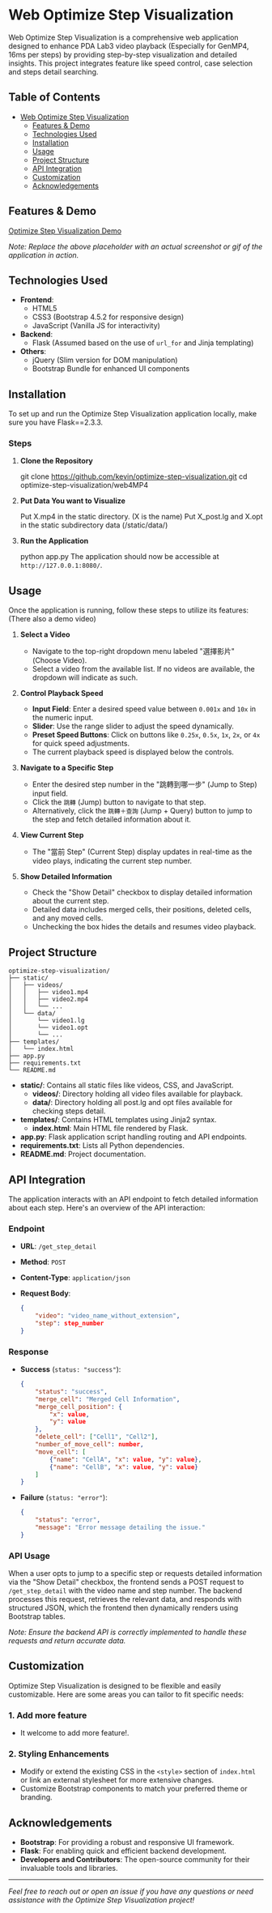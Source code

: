 # Web Optimize Step Visualization 

Web Optimize Step Visualization is a comprehensive web application designed to enhance PDA Lab3 video playback (Especially for GenMP4, 16ms per steps) 
by providing step-by-step visualization and detailed insights. This project integrates feature like speed control, case selection and steps detail searching.

## Table of Contents

- [Web Optimize Step Visualization](#web-optimize-step-visualization)
  - [Features & Demo](#features--demo)
  - [Technologies Used](#technologies-used)
  - [Installation](#installation)
  - [Usage](#usage)
  - [Project Structure](#project-structure)
  - [API Integration](#api-integration)
  - [Customization](#customization)
  - [Acknowledgements](#acknowledgements)

## Features & Demo

[Optimize Step Visualization Demo](https://youtu.be/JjrR2taUtbU)

*Note: Replace the above placeholder with an actual screenshot or gif of the application in action.*

## Technologies Used

- **Frontend**:
  - HTML5
  - CSS3 (Bootstrap 4.5.2 for responsive design)
  - JavaScript (Vanilla JS for interactivity)
- **Backend**:
  - Flask (Assumed based on the use of `url_for` and Jinja templating)
- **Others**:
  - jQuery (Slim version for DOM manipulation)
  - Bootstrap Bundle for enhanced UI components

## Installation

To set up and run the Optimize Step Visualization application locally, make sure you have Flask==2.3.3.

### Steps

1. **Clone the Repository**

   git clone https://github.com/kevin/optimize-step-visualization.git
   cd optimize-step-visualization/web4MP4

2. **Put Data You want to Visualize**

   Put X.mp4 in the static directory. (X is the name)
    Put X_post.lg and X.opt in the static subdirectory data (/static/data/)

4. **Run the Application**

   python app.py
   The application should now be accessible at `http://127.0.0.1:8080/`.

## Usage

Once the application is running, follow these steps to utilize its features: (There also a demo video) 

1. **Select a Video**

   - Navigate to the top-right dropdown menu labeled "選擇影片" (Choose Video).
   - Select a video from the available list. If no videos are available, the dropdown will indicate as such.

2. **Control Playback Speed**

   - **Input Field**: Enter a desired speed value between `0.001x` and `10x` in the numeric input.
   - **Slider**: Use the range slider to adjust the speed dynamically.
   - **Preset Speed Buttons**: Click on buttons like `0.25x`, `0.5x`, `1x`, `2x`, or `4x` for quick speed adjustments.
   - The current playback speed is displayed below the controls.

3. **Navigate to a Specific Step**

   - Enter the desired step number in the "跳轉到哪一步" (Jump to Step) input field.
   - Click the `跳轉` (Jump) button to navigate to that step.
   - Alternatively, click the `跳轉＋查詢` (Jump + Query) button to jump to the step and fetch detailed information about it.

4. **View Current Step**

   - The "當前 Step" (Current Step) display updates in real-time as the video plays, indicating the current step number.

5. **Show Detailed Information**

   - Check the "Show Detail" checkbox to display detailed information about the current step.
   - Detailed data includes merged cells, their positions, deleted cells, and any moved cells.
   - Unchecking the box hides the details and resumes video playback.

## Project Structure

```
optimize-step-visualization/
├── static/
│   ├── videos/
│   │   ├── video1.mp4
│   │   ├── video2.mp4
│   │   └── ...
│   └── data/
│       └── video1.lg
│       └── video1.opt
│       └── ...
├── templates/
│   └── index.html
├── app.py
├── requirements.txt
└── README.md
```

- **static/**: Contains all static files like videos, CSS, and JavaScript.
  - **videos/**: Directory holding all video files available for playback.
  - **data/**: Directory holding all post.lg and opt files available for checking steps detail.
- **templates/**: Contains HTML templates using Jinja2 syntax.
  - **index.html**: Main HTML file rendered by Flask.
- **app.py**: Flask application script handling routing and API endpoints.
- **requirements.txt**: Lists all Python dependencies.
- **README.md**: Project documentation.

## API Integration

The application interacts with an API endpoint to fetch detailed information about each step. Here's an overview of the API interaction:

### Endpoint

- **URL**: `/get_step_detail`
- **Method**: `POST`
- **Content-Type**: `application/json`
- **Request Body**:

  ```json
  {
      "video": "video_name_without_extension",
      "step": step_number
  }
  ```

### Response

- **Success** (`status: "success"`):

  ```json
  {
      "status": "success",
      "merge_cell": "Merged Cell Information",
      "merge_cell_position": {
          "x": value,
          "y": value
      },
      "delete_cell": ["Cell1", "Cell2"],
      "number_of_move_cell": number,
      "move_cell": [
          {"name": "CellA", "x": value, "y": value},
          {"name": "CellB", "x": value, "y": value}
      ]
  }
  ```

- **Failure** (`status: "error"`):

  ```json
  {
      "status": "error",
      "message": "Error message detailing the issue."
  }
  ```

### API Usage

When a user opts to jump to a specific step or requests detailed information via the "Show Detail" checkbox, the frontend sends a POST request to `/get_step_detail` with the video name and step number. The backend processes this request, retrieves the relevant data, and responds with structured JSON, which the frontend then dynamically renders using Bootstrap tables.

*Note: Ensure the backend API is correctly implemented to handle these requests and return accurate data.*

## Customization

Optimize Step Visualization is designed to be flexible and easily customizable. Here are some areas you can tailor to fit specific needs:

### 1. **Add more feature**

- It welcome to add more feature!. 

### 2. **Styling Enhancements**

- Modify or extend the existing CSS in the `<style>` section of `index.html` or link an external stylesheet for more extensive changes.
- Customize Bootstrap components to match your preferred theme or branding.


## Acknowledgements

- **Bootstrap**: For providing a robust and responsive UI framework.
- **Flask**: For enabling quick and efficient backend development.
- **Developers and Contributors**: The open-source community for their invaluable tools and libraries.

---

*Feel free to reach out or open an issue if you have any questions or need assistance with the Optimize Step Visualization project!*
